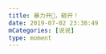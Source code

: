 ```yaml
---
title: 暴力开🥥，砸开！
date: 2019-07-02 23:38:49
mCategories: [说说]
type: moment
---
```


<div id="pics-20190702233849"></div>

<script src="/lib/moment/pics.js"></script>
<script>
var data = [
    {"link": "2019-07-02_000000.jpeg", "type": "shuoshuo"}
];
picsRender(data, "pics-20190702233849");
</script>
